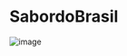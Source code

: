# SabordoBrasil
![image](https://github.com/user-attachments/assets/e54a4452-801d-4b82-9b73-8aa60445ad14)
